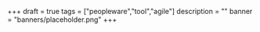 +++
draft = true
tags = ["peopleware","tool","agile"]
description = ""
banner = "banners/placeholder.png"
+++
